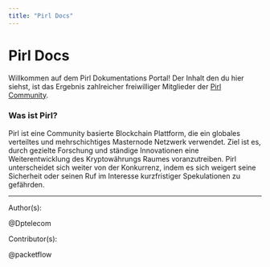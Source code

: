 ```yaml
---
title: "Pirl Docs"
---
```


# Pirl Docs

Willkommen auf dem Pirl Dokumentations Portal! Der Inhalt den du hier siehst, ist das Ergebnis zahlreicher freiwilliger Mitglieder der [Pirl Community](https://discord.gg/ZSAzcmn).

### Was ist Pirl? 



Pirl ist eine Community basierte Blockchain Plattform, die ein globales verteiltes und mehrschichtiges Masternode Netzwerk verwendet. Ziel ist es, durch gezielte Forschung und ständige Innovationen eine Weiterentwicklung des Kryptowährungs Raumes voranzutreiben. Pirl unterscheidet sich weiter von der Konkurrenz, indem es sich weigert seine Sicherheit oder seinen Ruf im Interesse kurzfristiger Spekulationen zu gefährden.







---
Author(s):

@Dptelecom


Contributor(s):

@packetflow

